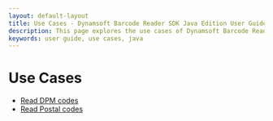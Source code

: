 ```yaml
---
layout: default-layout
title: Use Cases - Dynamsoft Barcode Reader SDK Java Edition User Guide
description: This page explores the use cases of Dynamsoft Barcode Reader Java SDK.
keywords: user guide, use cases, java
---
```


# Use Cases

* [Read DPM codes]({{site.usecases}}read-dpm-codes.html?lang=java)
* [Read Postal codes]({{site.usecases}}read-postal-codes.html?lang=java)
